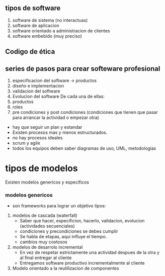 ## tipos de software
1. software de sistema (no interactuas)
2. software de aplicacion
3. software orientado a administracion de clientes
4. software embebido (muy preciso)
## Codigo de ética

## series de pasos para crear softeware profesional
1. especificacion del software -> productos
2. diseño e implementacion 
3. validacion del software 
4. Evolucion del software 
De cada una de ellas:
1. productos
2. roles 
3. pre condiciones y post condiciones (condiciones que tienen que pasar para arrancar la actividad o empezar otra)

* hay que seguir un plan y estandar
* Existen procesos mas y menos estructurados.
* no hay procesos ideales
* scrum y agile
* todos los equipos deben saber diagramas de uso, UML, metodologias
# tipos de modelos
Existen modelos genericos y especificos
### modelos genericos
* son frameworks para lograr un objetivo
tipos: 
1. modelos de cascada (waterfall)
    * Saber que hacer, especificion, hacerlo, validacion, evolucion (actividades secuenciales)
    * condiciones y precondiciones se debes cumplir
    * Se habla de etapas, aqui influye el tiempo.
    * cambios muy costosos
2. modelos de desarrolo incremental
    * En vez de respetar estrictamente una actividad despues de la otra y al final entregar al cliente
    * Entregamos software productivo incrementalmente al cliente
3. Modelo orientado a la reutilizacion de componentes



